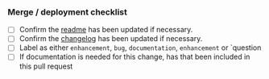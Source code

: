 ### Merge / deployment checklist

- [ ] Confirm the [readme](https://github.com/unknowIfGuestInDream/tlcsdm-common/blob/master/README.md) has been updated if necessary.
- [ ] Confirm the [changelog](https://github.com/unknowIfGuestInDream/tlcsdm-common/blob/master/CHANGELOG.md) has been updated if necessary.
- [ ] Label as either `enhancement`, `bug`, `documentation`, `enhancement` or `question
- [ ] If documentation is needed for this change, has that been included in this pull request
